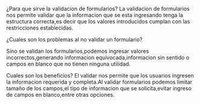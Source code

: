 ¿Para que sirve la validacion de formularios?
La validacion de formularios nos permite validar que la informacion que se esta ingresando tenga la estructura correcta,es decir que los valores introducidos cumplan con las restricciones establecidas.

¿Cuales son los problemas al no validar un formulario?

Sino se validan los formularios,podemos ingresar valores incorrectos,generando informacion equivocada,informacion sin sentido o campos en blanco que no tienen ninguna utilidad.

Cuales son los beneficios?
El validar nos permite que los usuarios ingresen la informacion requerida y completa.Al validar formularios podemos limitar tamaño de los campos,el tipo de informacion que se solicita,evitar ingreso de campos en blanco,entre otras opciones.